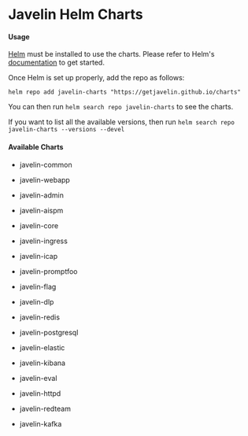 # Javelin Helm Charts

#### Usage

[Helm](https://helm.sh/) must be installed to use the charts. Please refer to Helm's [documentation](https://helm.sh/docs/) to get started.

Once Helm is set up properly, add the repo as follows:

```code
helm repo add javelin-charts "https://getjavelin.github.io/charts"
```

You can then run `helm search repo javelin-charts` to see the charts.

If you want to list all the available versions, then run `helm search repo javelin-charts --versions --devel`

#### Available Charts

* javelin-common

* javelin-webapp

* javelin-admin

* javelin-aispm

* javelin-core

* javelin-ingress

* javelin-icap

* javelin-promptfoo

* javelin-flag

* javelin-dlp

* javelin-redis

* javelin-postgresql

* javelin-elastic

* javelin-kibana

* javelin-eval

* javelin-httpd

* javelin-redteam
* javelin-kafka
